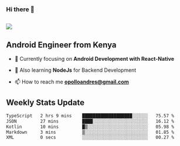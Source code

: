 ### Hi there 👋
<h2 align="left"><img src="https://readme-typing-svg.herokuapp.com?color=000000&lines=I'm+Andrew+Opollo😊;Welcome+to+my+Github😜"> </h2>

## Android Engineer from Kenya


- 🌱 Currently focusing on **Android Development with React-Native**

- 🔭 Also learning **NodeJs** for Backend Development

- 📫 How to reach me **opolloandres@gmail.com**


## Weekly Stats Update
<!--START_SECTION:waka-->

```txt
TypeScript   2 hrs 9 mins    ███████████████████░░░░░░   75.57 %
JSON         27 mins         ████░░░░░░░░░░░░░░░░░░░░░   16.12 %
Kotlin       10 mins         █▒░░░░░░░░░░░░░░░░░░░░░░░   05.98 %
Markdown     3 mins          ▒░░░░░░░░░░░░░░░░░░░░░░░░   01.85 %
XML          0 secs          ░░░░░░░░░░░░░░░░░░░░░░░░░   00.27 %
```

<!--END_SECTION:waka-->




